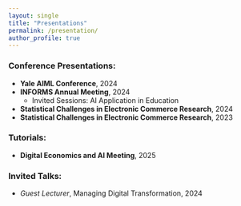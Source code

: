```yaml
---
layout: single
title: "Presentations"
permalink: /presentation/
author_profile: true
---
```


### Conference Presentations:
- **Yale AIML Conference**, 2024
- **INFORMS Annual Meeting**, 2024
    * Invited Sessions: AI Application in Education
- **Statistical Challenges in Electronic Commerce Research**, 2024
- **Statistical Challenges in Electronic Commerce Research**, 2023

### Tutorials:
- **Digital Economics and AI Meeting**, 2025

### Invited Talks:
- *Guest Lecturer*, Managing Digital Transformation, 2024